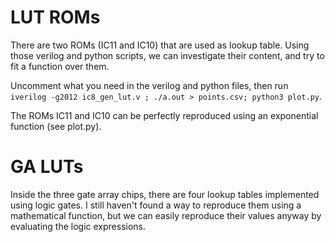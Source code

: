 # LUT ROMs
There are two ROMs (IC11 and IC10) that are used as lookup table.
Using those verilog and python scripts, we can investigate their content, and try to fit a function over them.

Uncomment what you need in the verilog and python files, then run `iverilog -g2012 ic8_gen_lut.v ; ./a.out > points.csv; python3 plot.py`.

The ROMs IC11 and IC10 can be perfectly reproduced using an exponential function (see plot.py).

# GA LUTs
Inside the three gate array chips, there are four lookup tables implemented using logic gates.
I still haven't found a way to reproduce them using a mathematical function, but we can easily reproduce their values anyway by evaluating the logic expressions.
